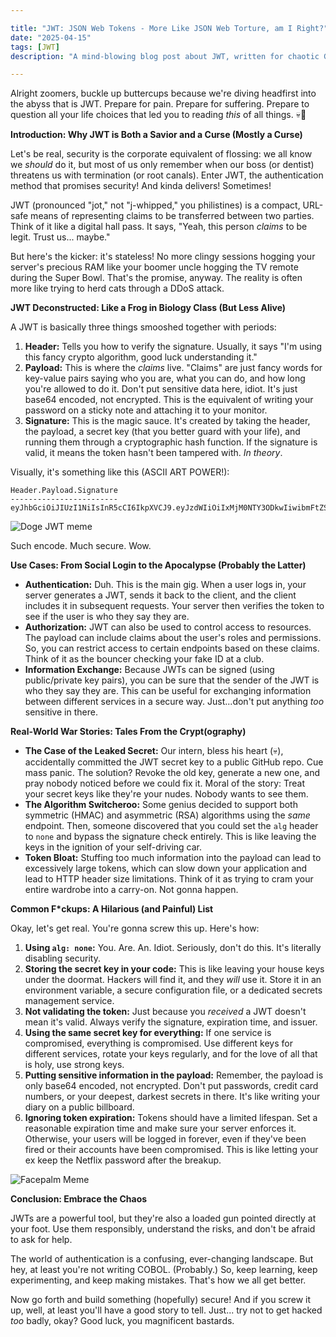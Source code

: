 ```yaml
---

title: "JWT: JSON Web Tokens - More Like JSON Web Torture, am I Right?"
date: "2025-04-15"
tags: [JWT]
description: "A mind-blowing blog post about JWT, written for chaotic Gen Z engineers. Prepare for existential dread mixed with mild amusement."

---
```


Alright zoomers, buckle up buttercups because we're diving headfirst into the abyss that is JWT. Prepare for pain. Prepare for suffering. Prepare to question all your life choices that led you to reading *this* of all things. 💀🙏

**Introduction: Why JWT is Both a Savior and a Curse (Mostly a Curse)**

Let's be real, security is the corporate equivalent of flossing: we all know we *should* do it, but most of us only remember when our boss (or dentist) threatens us with termination (or root canals). Enter JWT, the authentication method that promises security! And kinda delivers! Sometimes!

JWT (pronounced "jot," not "j-whipped," you philistines) is a compact, URL-safe means of representing claims to be transferred between two parties. Think of it like a digital hall pass. It says, "Yeah, this person *claims* to be legit. Trust us... maybe."

But here's the kicker: it's stateless! No more clingy sessions hogging your server's precious RAM like your boomer uncle hogging the TV remote during the Super Bowl. That's the promise, anyway. The reality is often more like trying to herd cats through a DDoS attack.

**JWT Deconstructed: Like a Frog in Biology Class (But Less Alive)**

A JWT is basically three things smooshed together with periods:

1.  **Header:** Tells you how to verify the signature. Usually, it says "I'm using this fancy crypto algorithm, good luck understanding it."
2.  **Payload:** This is where the *claims* live. "Claims" are just fancy words for key-value pairs saying who you are, what you can do, and how long you're allowed to do it. Don't put sensitive data here, idiot. It's just base64 encoded, not encrypted. This is the equivalent of writing your password on a sticky note and attaching it to your monitor.
3.  **Signature:** This is the magic sauce. It's created by taking the header, the payload, a secret key (that you better guard with your life), and running them through a cryptographic hash function. If the signature is valid, it means the token hasn't been tampered with. *In theory*.

Visually, it's something like this (ASCII ART POWER!):

```
Header.Payload.Signature
------------------------
eyJhbGciOiJIUzI1NiIsInR5cCI6IkpXVCJ9.eyJzdWIiOiIxMjM0NTY3ODkwIiwibmFtZSI6IkpvaG4gRG9lIiwiaWF0IjoxNTE2MjM5MDIyfQ.SflKxwRJSMeKKF2QT4fwpMeJf36POk6yJV_adQssw5c
```

![Doge JWT meme](https://i.kym-cdn.com/photos/images/newsfeed/001/079/907/c1c.jpg)

Such encode. Much secure. Wow.

**Use Cases: From Social Login to the Apocalypse (Probably the Latter)**

*   **Authentication:** Duh. This is the main gig. When a user logs in, your server generates a JWT, sends it back to the client, and the client includes it in subsequent requests. Your server then verifies the token to see if the user is who they say they are.
*   **Authorization:** JWT can also be used to control access to resources. The payload can include claims about the user's roles and permissions. So, you can restrict access to certain endpoints based on these claims.  Think of it as the bouncer checking your fake ID at a club.
*   **Information Exchange:** Because JWTs can be signed (using public/private key pairs), you can be sure that the sender of the JWT is who they say they are. This can be useful for exchanging information between different services in a secure way.  Just...don't put anything *too* sensitive in there.

**Real-World War Stories: Tales From the Crypt(ography)**

*   **The Case of the Leaked Secret:** Our intern, bless his heart (💀), accidentally committed the JWT secret key to a public GitHub repo. Cue mass panic. The solution? Revoke the old key, generate a new one, and pray nobody noticed before we could fix it. Moral of the story: Treat your secret keys like they're your nudes. Nobody wants to see them.
*   **The Algorithm Switcheroo:** Some genius decided to support both symmetric (HMAC) and asymmetric (RSA) algorithms using the *same* endpoint. Then, someone discovered that you could set the `alg` header to `none` and bypass the signature check entirely.  This is like leaving the keys in the ignition of your self-driving car.
*   **Token Bloat:** Stuffing too much information into the payload can lead to excessively large tokens, which can slow down your application and lead to HTTP header size limitations. Think of it as trying to cram your entire wardrobe into a carry-on.  Not gonna happen.

**Common F\*ckups: A Hilarious (and Painful) List**

Okay, let's get real. You're gonna screw this up. Here's how:

1.  **Using `alg: none`:** You. Are. An. Idiot.  Seriously, don't do this. It's literally disabling security.
2.  **Storing the secret key in your code:** This is like leaving your house keys under the doormat.  Hackers will find it, and they *will* use it. Store it in an environment variable, a secure configuration file, or a dedicated secrets management service.
3.  **Not validating the token:** Just because you *received* a JWT doesn't mean it's valid. Always verify the signature, expiration time, and issuer.
4.  **Using the same secret key for everything:**  If one service is compromised, everything is compromised.  Use different keys for different services, rotate your keys regularly, and for the love of all that is holy, use strong keys.
5.  **Putting sensitive information in the payload:**  Remember, the payload is only base64 encoded, not encrypted. Don't put passwords, credit card numbers, or your deepest, darkest secrets in there.  It's like writing your diary on a public billboard.
6.  **Ignoring token expiration:**  Tokens should have a limited lifespan. Set a reasonable expiration time and make sure your server enforces it.  Otherwise, your users will be logged in forever, even if they've been fired or their accounts have been compromised.  This is like letting your ex keep the Netflix password after the breakup.

![Facepalm Meme](https://i.imgflip.com/1g7p15.jpg)

**Conclusion: Embrace the Chaos**

JWTs are a powerful tool, but they're also a loaded gun pointed directly at your foot. Use them responsibly, understand the risks, and don't be afraid to ask for help.

The world of authentication is a confusing, ever-changing landscape. But hey, at least you're not writing COBOL. (Probably.) So, keep learning, keep experimenting, and keep making mistakes. That's how we all get better.

Now go forth and build something (hopefully) secure! And if you screw it up, well, at least you'll have a good story to tell.  Just... try not to get hacked *too* badly, okay?  Good luck, you magnificent bastards.
